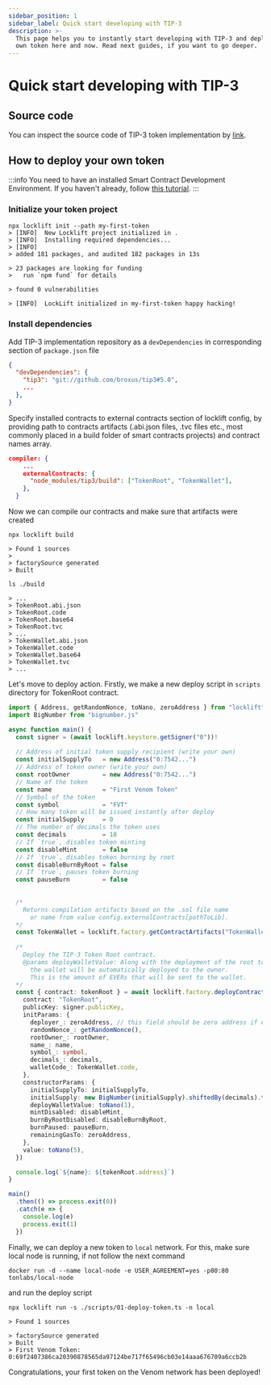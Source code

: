 ```yaml
---
sidebar_position: 1
sidebar_label: Quick start developing with TIP-3
description: >-
  This page helps you to instantly start developing with TIP-3 and deploy your
  own token here and now. Read next guides, if you want to go deeper.
---
```


# Quick start developing with TIP-3

## Source code

You can inspect the source code of TIP-3 token implementation by [link](https://github.com/broxus/tip3).

## How to deploy your own token

:::info
You need to have an installed Smart Contract Development Environment. If you haven't already, follow [this tutorial](../setting-up-the-venom-smart-contract-development-environment).
:::

### Initialize your token project

```shell
npx locklift init --path my-first-token
> [INFO]  New Locklift project initialized in .
> [INFO]  Installing required dependencies...
> [INFO]  
> added 181 packages, and audited 182 packages in 13s

> 23 packages are looking for funding
>   run `npm fund` for details

> found 0 vulnerabilities

> [INFO]  LockLift initialized in my-first-token happy hacking!
```

### Install dependencies

Add TIP-3 implementation repository as a `devDependencies` in corresponding section of `package.json` file

```json title="package.json" lineNumbers="true"
{
  "devDependencies": {
    "tip3": "git://github.com/broxus/tip3#5.0",
    ...
  },
}
```

Specify installed contracts to external contracts section of locklift config, by providing path to contracts artifacts (.abi.json files, .tvc files etc., most commonly placed in a build folder of smart contracts projects) and contract names array.

```json title="locklift.config.ts" lineNumbers="true"
compiler: {
    ...
    externalContracts: {
      "node_modules/tip3/build": ["TokenRoot", "TokenWallet"],
    },
  }
```

Now we can compile our contracts and make sure that artifacts were created

```shell
npx locklift build

> Found 1 sources
>
> factorySource generated
> Built

ls ./build

> ...
> TokenRoot.abi.json
> TokenRoot.code
> TokenRoot.base64
> TokenRoot.tvc
> ...
> TokenWallet.abi.json
> TokenWallet.code
> TokenWallet.base64
> TokenWallet.tvc
> ...
```

Let's move to deploy action. Firstly, we make a new deploy script in `scripts` directory for TokenRoot contract.&#x20;

```typescript title="01-deploy-token-root.ts" lineNumbers="true"
import { Address, getRandomNonce, toNano, zeroAddress } from "locklift"
import BigNumber from "bignumber.js"

async function main() {
  const signer = (await locklift.keystore.getSigner("0"))!
  
  // Address of initial token supply recipient (write your own)
  const initialSupplyTo   = new Address("0:7542...")
  // Address of token owner (write your own)
  const rootOwner         = new Address("0:7542...")
  // Name of the token     
  const name              = "First Venom Token"
  // Symbol of the token
  const symbol            = "FVT"
  // How many token will be issued instantly after deploy                
  const initialSupply     = 0
  // The number of decimals the token uses        
  const decimals          = 18
  // If `true`, disables token minting
  const disableMint       = false
  // If `true`, disables token burning by root                
  const disableBurnByRoot = false
  // If `true`, pauses token burning                
  const pauseBurn         = false
                  
  
  /* 
    Returns compilation artifacts based on the .sol file name
      or name from value config.externalContracts[pathToLib].
  */
  const TokenWallet = locklift.factory.getContractArtifacts("TokenWallet")
  
  /* 
    Deploy the TIP-3 Token Root contract.
    @params deployWalletValue: Along with the deployment of the root token,
      the wallet will be automatically deployed to the owner. 
      This is the amount of EVERs that will be sent to the wallet.
  */
  const { contract: tokenRoot } = await locklift.factory.deployContract({
    contract: "TokenRoot",
    publicKey: signer.publicKey,
    initParams: {
      deployer_: zeroAddress, // this field should be zero address if deploying with public key (see source code)
      randomNonce_: getRandomNonce(),
      rootOwner_: rootOwner,
      name_: name,
      symbol_: symbol,
      decimals_: decimals,
      walletCode_: TokenWallet.code,
    },
    constructorParams: {
      initialSupplyTo: initialSupplyTo,
      initialSupply: new BigNumber(initialSupply).shiftedBy(decimals).toFixed(),
      deployWalletValue: toNano(1),
      mintDisabled: disableMint,
      burnByRootDisabled: disableBurnByRoot,
      burnPaused: pauseBurn,
      remainingGasTo: zeroAddress,
    },
    value: toNano(5),
  })

  console.log(`${name}: ${tokenRoot.address}`)
}

main()
  .then(() => process.exit(0))
  .catch(e => {
    console.log(e)
    process.exit(1)
  })

```

Finally, we can deploy a new token to `local` network. For this, make sure local node is running, if not follow the next command

```shell
docker run -d --name local-node -e USER_AGREEMENT=yes -p80:80 tonlabs/local-node
```

and run the deploy script

```shell
npx locklift run -s ./scripts/01-deploy-token.ts -n local

> Found 1 sources

> factorySource generated
> Built
> First Venom Token: 0:69f2407386ca20390878565da97124be717f65496cb03e14aaa676709a6ccb2b
```

Congratulations, your first token on the Venom network has been deployed!
